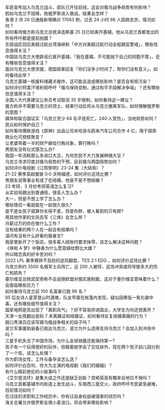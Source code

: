 车臣宣布加入乌克兰战斗，部队已开往前线，这会对俄乌战争局势有何影响？  
假如乌克兰不投降，拖俄罗斯进入巷战，结果会怎样？  
香港 2 月 26 日通报新增确诊 17063 例，过去 24 小时 66 人因病去世，情况如何？  
如何看待俄方称乌克兰总统泽连斯基 25 日已经离开基辅，他从乌克兰首都发出的所有呼吁都是提前拍摄？  
东部战区回应美舰过航台湾海峡称「中方对美舰过航行动全程跟监警戒」，哪些信息值得关注？  
中国驻乌克兰大使辟谣已离开基辅，「我在基辅，不可能抛下自己的同胞不管」，还有哪些信息值得关注？  
面对乌克兰大使求援，德国政客回复「你们没多少时间了，帮你们没有意义」，如何看待此举？  
乌克兰基辅一核废料埋藏点被炸，这可能会造成哪些影响？是否会有核污染？  
如何评价阿富汗塔利班呼吁「俄乌保持克制，通过和平手段解决争端」？还有哪些信息值得关注？  
全国人大代表建议公务员考试取消 35 岁限制，如何看待这一建议？  
俄方称并不需要乌克兰的领土，结束行动后将从乌克兰撤离军队，如何理解俄罗斯的意图？  
媒体称联合国证实「乌克兰至少 64 名平民死亡，240 人受伤」，当地局势如何？民众如何保护自己？  
如何看待爆款游戏《原神》出品公司米哈游与蔚来汽车公司合作 4 亿，用于探索商业化可控核聚变？  
让老婆带着一半的财产嫁给行贿对象，算行贿吗？  
男朋友没有仪式感怎么办?  
我国一年消耗那么多进口大豆，为何农民不大力发展种植大豆？  
乌克兰寻求印度对俄乌局势的干预，目前俄乌两国局势如何？  
如何评价电视剧《江照黎明》23-24 集（大结局）？  
21-22 赛季英超曼联 0:0 沃特福德，如何评价这场比赛？  
男朋友说等事业有成了在结婚，他是不是不想结婚？  
23 考研，3 月份考研英语怎么复习?  
从实验班踢出到普通班，很丢人怎么办？  
大一，但是不想上学了怎么办？  
哪些情侣一看就能在一起很久很久?  
是不是女孩子就算你长得不差，但是你胖，被人看到的只有胖?  
用其他作家的文风去写《三体》会怎么样？  
月薪过万的你在做什么工作？  
没有结果的两个人在一起会有结果吗？  
请问有没有什么好看的替身文?  
我家里新开了个饭店，很多客人结账时要求抹零，该怎么解决这种问题？  
《哆啦 A 梦》中静香为什么愿意嫁给野比大雄？  
所以暗恋真的好辛苦对吗？  
2022 LPL 春季赛猝不及防的逆风翻盘，TES 2:1 EDG ，如何评价这场比赛？  
乌克兰称约 3500 名俄军士兵阵亡，近 200 人被俘，这场冲突或将导致多大的伤亡和损失？  
塞尔维亚总统武契奇称不会追随欧盟对俄实施制裁，这对于塞尔维亚意味着什么？会面临哪些压力？  
如何看待乌克兰前 100 名富豪已跑 96 名？  
95 后女诗人星芽登山时遇难，队友早晨在帐篷内发现，疑似因煮饭一氧化碳中毒，还有哪些细节值得关注？  
国家电网是否出现了「离职风气」？好不容易挤进国企，大学生为何还想离开？  
天津一女孩翻出爸妈 7 本离婚证和结婚证，如何看待反复结婚离婚的行为？  
脱口秀演员应该写跟乌俄战争相关的段子吗？  
波兰军事援助装备已抵达乌克兰，波兰为什么选择支持乌克兰？会加入到冲突中吗？  
三星手机失去了中国市场，为什么全球销量还能保持第一?  
孩子有一个玩得很好的玩伴，但跟着她学会了交往排外，现在两个孩子幼儿园分到了一个班，该怎么处理？  
作为职场女性，工作与备孕该怎么选？  
如何评价白百何、佟大为主演的电视剧《我们的婚姻》？  
有什么精彩绝伦的小故事吗？  
《艾尔登法环》是集大成之作还是缺乏创新？宫崎英高有概率会地位不保吗？  
乌克兰首都基辅市内街道上发生战斗，东南西三面交火，政府呼吁市民紧急避难，目前情况如何？  
在过往的求职和工作经历中，你有过自身权益被侵害的经历吗？  
海关总署允许俄罗斯全境小麦进口，将会带来哪些影响？  
